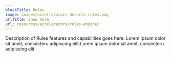 ```yaml
---
blockTitle: Rules
image: images/accellerators-details-rules.png
urlTitle: Show more
url: resources/accelerators/rules-engine/
---
```


Description of Rules features and capabilities goes here. 
Lorem ipsum dolor sit amet, consecteru adipiscing elit.Lorem ipsum dolor sit amet, consecteru adipiscing elit.
